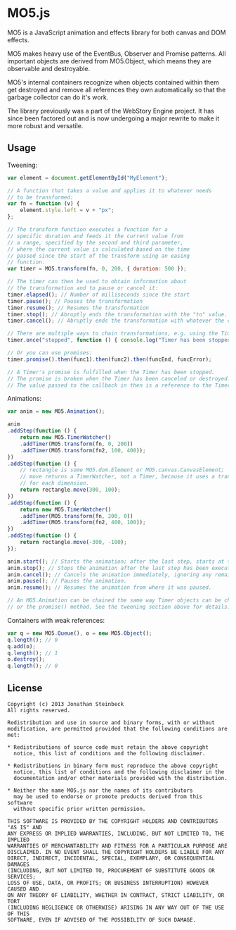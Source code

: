 # MO5.js #

MO5 is a JavaScript animation and effects library for both canvas and DOM effects.

MO5 makes heavy use of the EventBus, Observer and Promise patterns. All important
objects are derived from MO5.Object, which means they are observable and destroyable.

MO5's internal containers recognize when objects contained within them get destroyed
and remove all references they own automatically so that the garbage collector can
do it's work.

The library previously was a part of the WebStory Engine project. It has since been
factored out and is now undergoing a major rewrite to make it more robust and versatile.


## Usage ##

Tweening:

```javascript
var element = document.getElementById("MyElement");

// A function that takes a value and applies it to whatever needs
// to be transformed:
var fn = function (v) {
    element.style.left = v + "px";
};

// The transform function executes a function for a
// specific duration and feeds it the current value from
// a range, specified by the second and third parameter,
// where the current value is calculated based on the time
// passed since the start of the transform using an easing
// function.
var timer = MO5.transform(fn, 0, 200, { duration: 500 });

// The timer can then be used to obtain information about
// the transformation and to pause or cancel it:
timer.elapsed(); // Number of milliseconds since the start
timer.pause(); // Pauses the transformation
timer.resume(); // Resumes the transformation
timer.stop(); // Abruptly ends the transformation with the "to" value.
timer.cancel(); // Abruptly ends the transformation with whatever the current value is.

// There are multiple ways to chain transformations, e.g. using the Timer's event bus:
timer.once("stopped", function () { console.log("Timer has been stopped."); });

// Or you can use promises:
timer.promise().then(func1).then(func2).then(funcEnd, funcError);

// A Timer's promise is fulfilled when the Timer has been stopped.
// The promise is broken when the Timer has been canceled or destroyed.
// The value passed to the callback in then is a reference to the Timer itself.
```

Animations:

```javascript
var anim = new MO5.Animation();

anim
.addStep(function () {
    return new MO5.TimerWatcher()
    .addTimer(MO5.transform(fn, 0, 200))
    .addTimer(MO5.transform(fn2, 100, 400));
})
.addStep(function () {
    // rectangle is some MO5.dom.Element or MO5.canvas.CanvasElement;
    // move returns a TimerWatcher, not a Timer, because it uses a transformation
    // for each dimension.
    return rectangle.move(300, 100);
})
.addStep(function () {
    return new MO5.TimerWatcher()
    .addTimer(MO5.transform(fn, 200, 0))
    .addTimer(MO5.transform(fn2, 400, 100));
})
.addStep(function () {
    return rectangle.move(-300, -100);
});

anim.start(); // Starts the animation; after the last step, starts at the first step again.
anim.stop(); // Stops the animation after the last step has been executed.
anim.cancel(); // Cancels the animation immediately, ignoring any remaining steps in the current queue.
anim.pause(); // Pauses the animation.
anim.resume(); // Resumes the animation from where it was paused.

// An MO5.Animation can be chained the same way Timer objects can be chained by either using the bus
// or the promise() method. See the tweening section above for details.

```

Containers with weak references:

```javascript
var q = new MO5.Queue(), o = new MO5.Object();
q.length(); // 0
q.add(o);
q.length(); // 1
o.destroy();
q.length(); // 0
```


## License ##

    Copyright (c) 2013 Jonathan Steinbeck
    All rights reserved.

    Redistribution and use in source and binary forms, with or without
    modification, are permitted provided that the following conditions are met:
    
    * Redistributions of source code must retain the above copyright
      notice, this list of conditions and the following disclaimer.

    * Redistributions in binary form must reproduce the above copyright
      notice, this list of conditions and the following disclaimer in the
      documentation and/or other materials provided with the distribution.

    * Neither the name MO5.js nor the names of its contributors 
      may be used to endorse or promote products derived from this software 
      without specific prior written permission.

    THIS SOFTWARE IS PROVIDED BY THE COPYRIGHT HOLDERS AND CONTRIBUTORS "AS IS" AND
    ANY EXPRESS OR IMPLIED WARRANTIES, INCLUDING, BUT NOT LIMITED TO, THE IMPLIED
    WARRANTIES OF MERCHANTABILITY AND FITNESS FOR A PARTICULAR PURPOSE ARE
    DISCLAIMED. IN NO EVENT SHALL THE COPYRIGHT HOLDERS BE LIABLE FOR ANY
    DIRECT, INDIRECT, INCIDENTAL, SPECIAL, EXEMPLARY, OR CONSEQUENTIAL DAMAGES
    (INCLUDING, BUT NOT LIMITED TO, PROCUREMENT OF SUBSTITUTE GOODS OR SERVICES;
    LOSS OF USE, DATA, OR PROFITS; OR BUSINESS INTERRUPTION) HOWEVER CAUSED AND
    ON ANY THEORY OF LIABILITY, WHETHER IN CONTRACT, STRICT LIABILITY, OR TORT
    (INCLUDING NEGLIGENCE OR OTHERWISE) ARISING IN ANY WAY OUT OF THE USE OF THIS
    SOFTWARE, EVEN IF ADVISED OF THE POSSIBILITY OF SUCH DAMAGE.